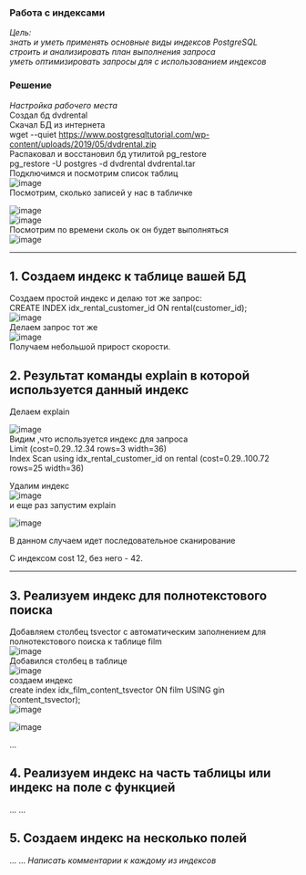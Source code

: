 ### Работа с индексами  

*Цель:*  
*знать и уметь применять основные виды индексов PostgreSQL*  
*строить и анализировать план выполнения запроса*  
*уметь оптимизировать запросы для с использованием индексов*  

### Решение  
*Настройка рабочего места*  
Создал бд dvdrental  
Скачал БД из интернета  
wget --quiet https://www.postgresqltutorial.com/wp-content/uploads/2019/05/dvdrental.zip  
Распаковал и восстановил бд утилитой pg_restore  
pg_restore -U postgres -d dvdrental dvdrental.tar  
Подключимся и посмотрим список таблиц  
![image](https://github.com/13-rus/Otus/assets/120638894/562d10bc-e992-4be0-a379-61b476c3f900)  
Посмотрим, сколько записей у нас в табличке  

![image](https://github.com/13-rus/Otus/assets/120638894/e4d121cc-f1de-4c45-9d31-5a7fecb7f460)  
![image](https://github.com/13-rus/Otus/assets/120638894/7c553551-dfe5-4713-a5ee-312539d5fa4a)  
Посмотрим по времени сколь ок он будет выполняться  
![image](https://github.com/13-rus/Otus/assets/120638894/cfa288c5-09d2-421c-9b03-d5e5f4b362eb)  
*****  
## 1. Создаем индекс к таблице вашей БД  
Создаем простой индекс и делаю тот же запрос:  
CREATE INDEX idx_rental_customer_id ON rental(customer_id);  
![image](https://github.com/13-rus/Otus/assets/120638894/4c420b1d-71dd-4e78-bc8a-57f676d2f68b)  
Делаем запрос тот же  
![image](https://github.com/13-rus/Otus/assets/120638894/34776b49-e065-4cf6-8aef-1c0401dbd69c)  
Получаем небольшой прирост скорости.  

## 2. Результат команды explain в которой используется данный индекс  
Делаем explain  

![image](https://github.com/13-rus/Otus/assets/120638894/71ca0a80-99cc-4e45-9758-293989c1452f)  
Видим ,что используется индекс для запроса  
Limit  (cost=0.29..12.34 rows=3 width=36)  
 Index Scan using idx_rental_customer_id on rental  (cost=0.29..100.72 rows=25 width=36)  
 
Удалим индекс  
![image](https://github.com/13-rus/Otus/assets/120638894/36f2f323-bdef-4c7f-b82e-daa5f6d7cfeb)  
и еще раз запустим explain  

![image](https://github.com/13-rus/Otus/assets/120638894/20cc14ac-9f0e-47ce-b309-3d4b2e51f22a)  

В данном случаем идет последовательное сканирование  

С индексом cost 12, без него -  42.  

***********************************

## 3. Реализуем индекс для полнотекстового поиска  
Добавляем столбец tsvector с автоматическим заполнением для полнотекстового поиска к таблице film  
![image](https://github.com/13-rus/Otus/assets/120638894/5b220e53-714a-45e1-ad47-db633d364a00)  
Добавился столбец в таблице  
![image](https://github.com/13-rus/Otus/assets/120638894/114c02f7-2a96-4816-a10e-6acfe61326c5)  
создаем индекс  
create index idx_film_content_tsvector ON film USING gin  
(content_tsvector);  
![image](https://github.com/13-rus/Otus/assets/120638894/f40207f0-e8a1-4858-a8d7-7acd5e22789b)  

![image](https://github.com/13-rus/Otus/assets/120638894/30856df4-c030-46df-9dfc-5162dd39a32f)  

...
## 4. Реализуем индекс на часть таблицы или индекс на поле с функцией  
...
...
## 5. Создаем индекс на несколько полей  
...
...
*Написать комментарии к каждому из индексов*

